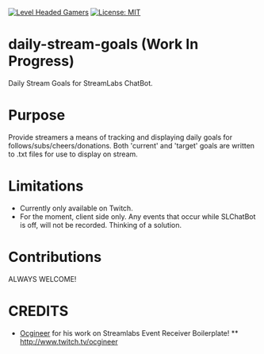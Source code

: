 [![Level Headed Gamers](https://img.shields.io/discord/371472684510609408.svg)](https://discord.gg/aY7vdnW) [![License: MIT](https://img.shields.io/badge/License-MIT-yellow.svg)](https://opensource.org/licenses/MIT)

# daily-stream-goals (Work In Progress)
Daily Stream Goals for StreamLabs ChatBot.

# Purpose
Provide streamers a means of tracking and displaying daily goals for follows/subs/cheers/donations. Both 'current' and 'target' goals are written to .txt files for use to display on stream.

# Limitations
* Currently only available on Twitch.
* For the moment, client side only. Any events that occur while SLChatBot is off, will not be recorded. Thinking of a solution.

# Contributions
ALWAYS WELCOME!

# CREDITS
* [Ocgineer](https://github.com/ocgineer) for his work on Streamlabs Event Receiver Boilerplate!
** http://www.twitch.tv/ocgineer

